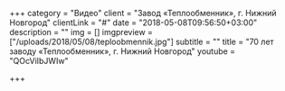 +++
category = "Видео"
client = "Завод «Теплообменник», г.&nbsp;Нижний Новгород"
clientLink = "#"
date = "2018-05-08T09:56:50+03:00"
description = ""
img = []
imgpreview = ["/uploads/2018/05/08/teploobmennik.jpg"]
subtitle = ""
title = "70 лет заводу «Теплообменник», г.&nbsp;Нижний Новгород"
youtube = "QOcViIbJWIw"

+++
